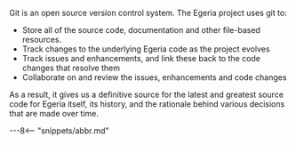 <!-- SPDX-License-Identifier: CC-BY-4.0 -->
<!-- Copyright Contributors to the ODPi Egeria project 2020. -->


Git is an open source version control system.  The Egeria project uses git to:

- Store all of the source code, documentation and other file-based resources.
- Track changes to the underlying Egeria code as the project evolves
- Track issues and enhancements, and link these back to the code changes that resolve them
- Collaborate on and review the issues, enhancements and code changes

As a result, it gives us a definitive source for the latest and greatest source code for Egeria itself, its history, and the rationale behind various decisions that are made over time.

---8<-- "snippets/abbr.md"
